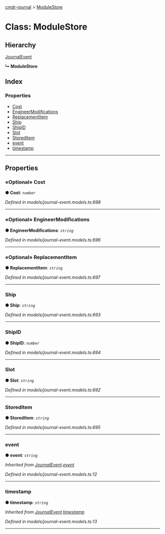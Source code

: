 [cmdr-journal](../README.md) > [ModuleStore](../classes/modulestore.md)



# Class: ModuleStore

## Hierarchy


 [JournalEvent](journalevent.md)

**↳ ModuleStore**







## Index

### Properties

* [Cost](modulestore.md#cost)
* [EngineerModifications](modulestore.md#engineermodifications)
* [ReplacementItem](modulestore.md#replacementitem)
* [Ship](modulestore.md#ship)
* [ShipID](modulestore.md#shipid)
* [Slot](modulestore.md#slot)
* [StoredItem](modulestore.md#storeditem)
* [event](modulestore.md#event)
* [timestamp](modulestore.md#timestamp)



---
## Properties
<a id="cost"></a>

### «Optional» Cost

**●  Cost**:  *`number`* 

*Defined in models/journal-event.models.ts:698*





___

<a id="engineermodifications"></a>

### «Optional» EngineerModifications

**●  EngineerModifications**:  *`string`* 

*Defined in models/journal-event.models.ts:696*





___

<a id="replacementitem"></a>

### «Optional» ReplacementItem

**●  ReplacementItem**:  *`string`* 

*Defined in models/journal-event.models.ts:697*





___

<a id="ship"></a>

###  Ship

**●  Ship**:  *`string`* 

*Defined in models/journal-event.models.ts:693*





___

<a id="shipid"></a>

###  ShipID

**●  ShipID**:  *`number`* 

*Defined in models/journal-event.models.ts:694*





___

<a id="slot"></a>

###  Slot

**●  Slot**:  *`string`* 

*Defined in models/journal-event.models.ts:692*





___

<a id="storeditem"></a>

###  StoredItem

**●  StoredItem**:  *`string`* 

*Defined in models/journal-event.models.ts:695*





___

<a id="event"></a>

###  event

**●  event**:  *`string`* 

*Inherited from [JournalEvent](journalevent.md).[event](journalevent.md#event)*

*Defined in models/journal-event.models.ts:12*





___

<a id="timestamp"></a>

###  timestamp

**●  timestamp**:  *`string`* 

*Inherited from [JournalEvent](journalevent.md).[timestamp](journalevent.md#timestamp)*

*Defined in models/journal-event.models.ts:13*





___


